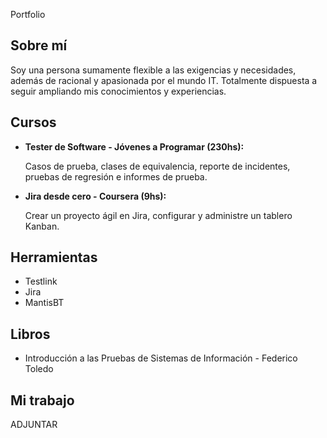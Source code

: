 Portfolio
## Sobre mí
Soy una persona sumamente flexible a las exigencias y necesidades, además de racional y apasionada por el mundo IT.
Totalmente dispuesta a seguir ampliando mis conocimientos y experiencias.


## Cursos
* **Tester de Software - Jóvenes a Programar (230hs):**

  Casos de prueba, clases de equivalencia, reporte de incidentes, pruebas de regresión e informes de prueba.
  
* **Jira desde cero - Coursera (9hs):**

  Crear un proyecto ágil en Jira, configurar y administre un tablero Kanban.
  
## Herramientas
* Testlink
* Jira
* MantisBT

## Libros
* Introducción a las Pruebas de Sistemas de Información - Federico Toledo

## Mi trabajo
ADJUNTAR
